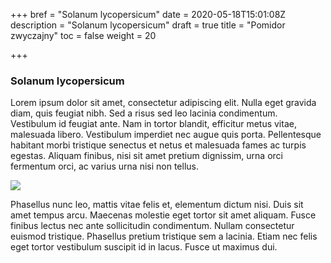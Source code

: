 +++
bref = "Solanum lycopersicum"
date = 2020-05-18T15:01:08Z
description = "Solanum lycopersicum"
draft = true
title = "Pomidor zwyczajny"
toc = false
weight = 20

+++
### Solanum lycopersicum

Lorem ipsum dolor sit amet, consectetur adipiscing elit. Nulla eget gravida diam, quis feugiat nibh. Sed a risus sed leo lacinia condimentum. Vestibulum id feugiat ante. Nam in tortor blandit, efficitur metus vitae, malesuada libero. Vestibulum imperdiet nec augue quis porta. Pellentesque habitant morbi tristique senectus et netus et malesuada fames ac turpis egestas. Aliquam finibus, nisi sit amet pretium dignissim, urna orci fermentum orci, ac varius urna nisi non tellus. 

![](https://live.staticflickr.com/7521/16090107755_7beb325232_o.jpg)

Phasellus nunc leo, mattis vitae felis et, elementum dictum nisi. Duis sit amet tempus arcu. Maecenas molestie eget tortor sit amet aliquam. Fusce finibus lectus nec ante sollicitudin condimentum. Nullam consectetur euismod tristique. Phasellus pretium tristique sem a lacinia. Etiam nec felis eget tortor vestibulum suscipit id in lacus. Fusce ut maximus dui.